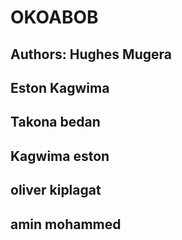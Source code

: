 # OKOABOB 

## Authors: Hughes Mugera
## Eston Kagwima
## Takona bedan
## Kagwima eston
## oliver kiplagat
## amin mohammed


